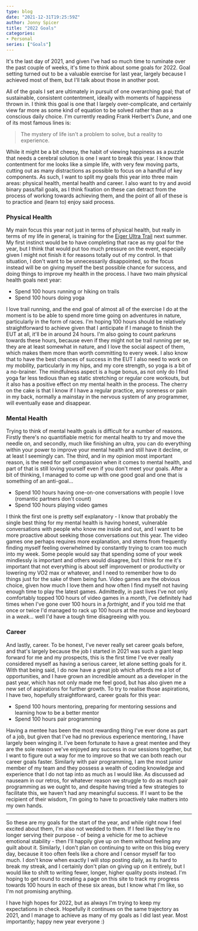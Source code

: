 ```yaml
---
type: blog
date: "2021-12-31T19:25:59Z"
author: Jonny Spicer
title: "2022 Goals"
categories:
- Personal
series: ["Goals"]
---
```

It's the last day of 2021, and given I've had so much time to ruminate over the past couple of weeks, it's time to think about some goals for 2022. Goal setting turned out to be a valuable
exercise for last year, largely because I achieved most of them, but I'll talk about those in another post.

All of the goals I set are ultimately in pursuit of one overarching goal; that of sustainable, consistent contentment, ideally with moments of happiness thrown in. I think this goal is one
that I largely over-complicate, and certainly view far more as some kind of equation to be solved rather than as a conscious daily choice. I'm currently reading Frank Herbert's *Dune*,
and one of its most famous lines is:

> The mystery of life isn't a problem to solve, but a reality to experience.

While it might be a bit cheesy, the habit of viewing happiness as a puzzle that needs a cerebral solution is one I want to break this year. I know that contentment for me looks like a
simple life, with very few moving parts, cutting out as many distractions as possible to focus on a handful of key components. As such, I want to split my goals this year into
three main areas: physical health, mental health and career. I also want to try and avoid binary pass/fail goals, as I think fixation on these can detract from the process of working
towards achieving them, and the point of all of these is to practice and (learn to) enjoy said process.

### Physical Health

My main focus this year not just in terms of physical health, but really in terms of my life in general, is training for the [Eiger Ultra Trail](/blog/big-races-bad-ideas-ii-eiger-ultra-trail/) next summer. My first instinct would be to have completing that race as my goal for the year, but I think that would put too much pressure on
the event, especially given I might not finish it for reasons totally out of my control. In that situation, I don't want to be unnecessarily disappointed, so the focus instead will be on
giving myself the best possible chance for success, and doing things to improve my health in the process. I have two main physical health goals next year:

- Spend 100 hours running or hiking on trails
- Spend 100 hours doing yoga

I love trail running, and the end goal of almost all of the exercise I do at the moment is to be able to spend more time going on adventures in nature, particularly in the form of races. I'm
hoping 100 hours should be relatively straightforward to achieve given that I anticipate if I manage to finish the EUT at all, it'll be in around 24 hours. I'm also going to count parkruns towards these
hours, because even if they might not be trail running per se, they are at least somewhat in nature, and I love the social aspect of them, which makes them more than worth committing to
every week. I also know that to have the best chances of success in the EUT I also need to work on my mobility, particularly in my hips, and my core strength, so yoga is a bit of a no-brainer.
The mindfulness aspect is a huge bonus, as not only do I find yoga far less tedious than eg static stretching or regular core workouts, but it also has a positive effect on my mental health
in the process. The cherry on the cake is that I know if I have a regular practice, any soreness or pain in my back, normally a mainstay in the nervous system of any programmer, will
eventually ease and disappear.

### Mental Health

Trying to think of mental health goals is difficult for a number of reasons. Firstly there's no quantifiable metric for mental health to try and move the needle on, and secondly, much like
finishing an ultra, you can do everything within your power to improve your mental health and still have it decline, or at least I seemingly can. The third, and in my opinion most important
reason, is the need for self compassion when it comes to mental health, and part of that is still loving yourself even if you don't meet your goals. After a bit of thinking, I managed to
come up with one good goal and one that is something of an anti-goal...

- Spend 100 hours having one-on-one conversations with people I love (romantic partners don't count)
- Spend 100 hours playing video games

I think the first one is pretty self explanatory - I know that probably the single best thing for my mental health is having honest, vulnerable conversations with people who know me inside
and out, and I want to be more proactive about seeking those conversations out this year. The video games one perhaps requires more explanation, and stems from frequently finding myself
feeling overwhelmed by constantly trying to cram too much into my week. Some people would say that spending some of your week mindlessly is important and others would disagree, but I
think for me it's important that not everything is about self improvement or productivity or lowering my VO2 max or whatever, and I need to remember how to do things just for the sake of
them being fun. Video games are the obvious choice, given how much I love them and how often I find myself not having enough time to play the latest games. Admittedly, in past lives I've
not only comfortably topped 100 hours of video games in a *month*, I've definitely had times when I've gone over 100 hours in a *fortnight*, and if you told me that once or twice
I'd managed to rack up 100 hours at the mouse and keyboard in a *week...* well I'd have a tough time disagreeing with you.

### Career

And lastly, career. To be honest, I've never really set career goals before, and that's largely because the job I started in 2021 was such a giant leap forward for me and my prospects, this
is the first time I've ever really considered myself as having a serious career, let alone setting goals for it. With that being said, I do now have a great job which affords me a lot of
opportunities, and I have grown an incredible amount as a developer in the past year, which has not only made me feel good, but has also given me a new set of aspirations for further
growth. To try to realise those aspirations, I have two, hopefully straightforward, career goals for this year:

- Spend 100 hours mentoring, preparing for mentoring sessions and learning how to be a better mentor
- Spend 100 hours pair programming

Having a mentee has been the most rewarding thing I've ever done as part of a job, but given that I've had no previous experience mentoring, I have largely been winging it. I've been
fortunate to have a great mentee and they are the sole reason we've enjoyed any success in our sessions together, but I want to figure out a way for me to improve so that we can both
reach our career goals faster. Similarly with pair programming, I am the most junior member of my team and they possess a wealth of coding knowledge and experience that I do not tap into as
much as I would like. As discussed ad nauseam in our retros, for whatever reason we struggle to do as much pair programming as we ought to, and despite having tried a few strategies to
facilitate this, we haven't had any meaningful success. If I want to be the recipient of their wisdom, I'm going to have to proactively take matters into my own hands.

---

So these are my goals for the start of the year, and while right now I feel excited about them, I'm also not wedded to them. If I feel like they're no longer serving their purpose - of
being a vehicle for me to achieve emotional stability - then I'll happily give up on them without feeling any guilt about it. Similarly, I don't plan on continuing to write on this blog
every day, because it too often feels like a chore and I censor myself far too much. I don't know when exactly I will stop posting daily, as its hard to break my streak, and I
certainly don't plan on giving up on it entirely, but I would like to shift to writing fewer, longer, higher quality posts instead. I'm hoping to get round to creating a page on this site
to track my progress towards 100 hours in each of these six areas, but I know what I'm like, so I'm not promising anything.

I have high hopes for 2022, but as always I'm trying to keep my expectations in check. Hopefully it continues on the same trajectory as 2021, and I manage to achieve as many of my goals
as I did last year. Most importantly; happy new year everyone :)